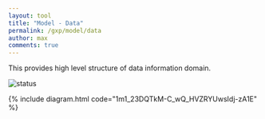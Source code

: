 ```yaml
---
layout: tool
title: "Model - Data"
permalink: /gxp/model/data
author: max
comments: true
---
```


This provides high level structure of data information domain.

![status](https://img.shields.io/badge/status-draft-red)

{% include diagram.html code="1m1_23DQTkM-C_wQ_HVZRYUwsIdj-zA1E" %}
